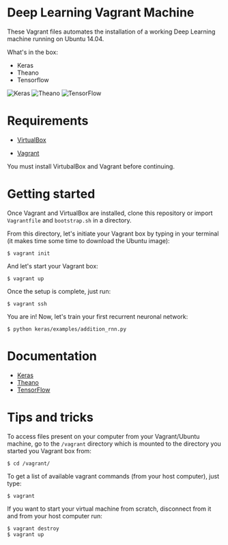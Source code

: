 # Deep Learning	Vagrant	Machine

These Vagrant files automates the installation of a working Deep Learning machine running on Ubuntu 14.04.

What's in the box:
* Keras
* Theano
* Tensorflow

![Keras](http://imgur.com/nE0of8d.jpg )
![Theano](http://i.imgur.com/Bb5SHxW.png "Theano")
![TensorFlow](http://imgur.com/rwISEz5.jpg "TensorFlow")

# Requirements

* [VirtualBox](https://www.virtualbox.org/wiki/Downloads)

* [Vagrant](https://www.vagrantup.com/downloads.html)

You must install VirtubalBox and Vagrant before continuing.

# Getting started

Once Vagrant and VirtualBox are installed, clone this repository or import `Vagrantfile` and `bootstrap.sh` in a directory.

From this directory, let's initiate your Vagrant box by typing in your terminal (it makes time some time to download the Ubuntu image):
    
    $ vagrant init
And let's start	your Vagrant box:
    
    $ vagrant up
Once the setup is complete, just run:
    
    $ vagrant ssh
You are in! Now, let's train your first recurrent neuronal network:

    $ python keras/examples/addition_rnn.py

# Documentation

* [Keras](http://keras.io/)
* [Theano](http://deeplearning.net/software/theano/)
* [TensorFlow](https://www.tensorflow.org/versions/r0.7/api_docs/index.html)

# Tips and tricks

To access files present on your computer from your Vagrant/Ubuntu machine, go to the `/vagrant` directory which is mounted to the directory you started you Vagrant box from:

    $ cd /vagrant/

To get a list of available vagrant commands (from your host computer), just type:

    $ vagrant

If you want to start your virtual machine from scratch, disconnect from it and from your host computer run:

    $ vagrant destroy
    $ vagrant up